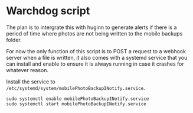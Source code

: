 # Warchdog script

The plan is to intergrate this with huginn to generate alerts if there is a period of time where photos are not being written to the mobile backups folder.

For now the only function of this script is to POST a request to a webhook server when a file is written, it also comes with a systemd service that you can install and enable to ensure it is always running in case it crashes for whatever reason.

Install the service to `/etc/systemd/system/mobilePhotoBackupINotify.service`.

```none
sudo systemctl enable mobilePhotoBackupINotify.service
sudo systemctl start mobilePhotoBackupINotify.service
```

